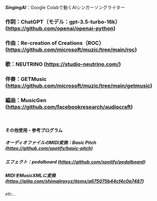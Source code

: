  *__SingingAI__*：Google Colabで動くAIシンガーソングライター
### 作詞：ChatGPT（モデル：gpt-3.5-turbo-16k） (https://github.com/openai/openai-python)
### 作曲：Re-creation of Creations（ROC） (https://github.com/microsoft/muzic/tree/main/roc)
### 歌：NEUTRINO (https://studio-neutrino.com/)
### 伴奏：GETMusic (https://github.com/microsoft/muzic/tree/main/getmusic)
### 編曲：MusicGen (https://github.com/facebookresearch/audiocraft)
<br>

#### その他使用・参考プログラム
##### オーディオファイルのMIDI変換：Basic Pitch (https://github.com/spotify/basic-pitch)
##### エフェクト：pedalboard (https://github.com/spotify/pedalboard)
##### MIDIをMusicXMLに変換 (https://qiita.com/shimajiroxyz/items/a675075b44cf4c0a7487)
###### etc...
